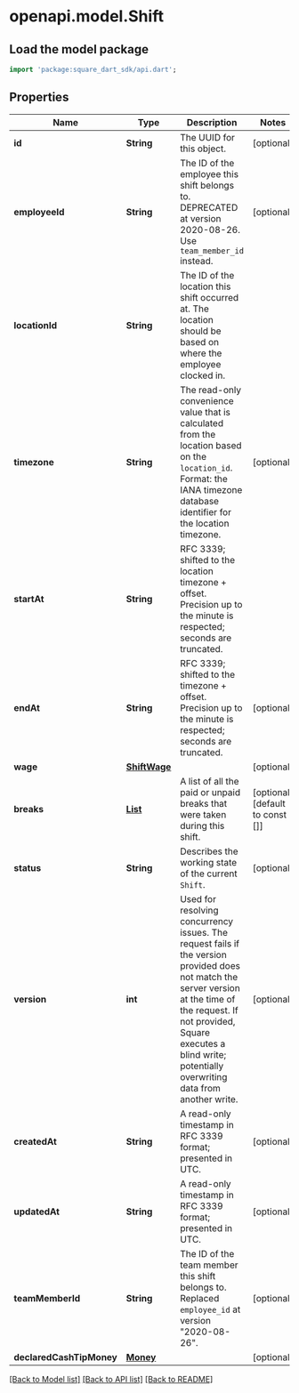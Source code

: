 # openapi.model.Shift

## Load the model package
```dart
import 'package:square_dart_sdk/api.dart';
```

## Properties
Name | Type | Description | Notes
------------ | ------------- | ------------- | -------------
**id** | **String** | The UUID for this object. | [optional] 
**employeeId** | **String** | The ID of the employee this shift belongs to. DEPRECATED at version 2020-08-26. Use `team_member_id` instead. | [optional] 
**locationId** | **String** | The ID of the location this shift occurred at. The location should be based on where the employee clocked in. | 
**timezone** | **String** | The read-only convenience value that is calculated from the location based on the `location_id`. Format: the IANA timezone database identifier for the location timezone. | [optional] 
**startAt** | **String** | RFC 3339; shifted to the location timezone + offset. Precision up to the minute is respected; seconds are truncated. | 
**endAt** | **String** | RFC 3339; shifted to the timezone + offset. Precision up to the minute is respected; seconds are truncated. | [optional] 
**wage** | [**ShiftWage**](ShiftWage.md) |  | [optional] 
**breaks** | [**List<ModelBreak>**](ModelBreak.md) | A list of all the paid or unpaid breaks that were taken during this shift. | [optional] [default to const []]
**status** | **String** | Describes the working state of the current `Shift`. | [optional] 
**version** | **int** | Used for resolving concurrency issues. The request fails if the version provided does not match the server version at the time of the request. If not provided, Square executes a blind write; potentially overwriting data from another write. | [optional] 
**createdAt** | **String** | A read-only timestamp in RFC 3339 format; presented in UTC. | [optional] 
**updatedAt** | **String** | A read-only timestamp in RFC 3339 format; presented in UTC. | [optional] 
**teamMemberId** | **String** | The ID of the team member this shift belongs to. Replaced `employee_id` at version \"2020-08-26\". | [optional] 
**declaredCashTipMoney** | [**Money**](Money.md) |  | [optional] 

[[Back to Model list]](../README.md#documentation-for-models) [[Back to API list]](../README.md#documentation-for-api-endpoints) [[Back to README]](../README.md)


